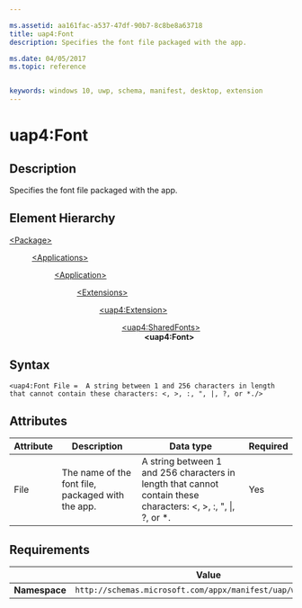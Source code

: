 ```yaml
---

ms.assetid: aa161fac-a537-47df-90b7-8c8be8a63718
title: uap4:Font
description: Specifies the font file packaged with the app. 

ms.date: 04/05/2017
ms.topic: reference


keywords: windows 10, uwp, schema, manifest, desktop, extension 
---
```


# uap4:Font

## Description
Specifies the font file packaged with the app.

## Element Hierarchy
<dl>
<dt><a href="element-package.md">&lt;Package&gt;</a></dt>
<dd>
<dl>
<dt><a href="element-applications.md">&lt;Applications&gt;</a></dt>
<dd>
<dl>
<dt><a href="element-application.md">&lt;Application&gt;</a></dt>
<dd>
<dl>
<dt><a href="element-1-extensions.md">&lt;Extensions&gt;</a></dt>
<dd>
<dl>
<dt><a href="element-uap4-extension.md">&lt;uap4:Extension&gt;</a></dt>
<dd>
<dl>
<dt><a href="element-uap4-sharedfonts.md">&lt;uap4:SharedFonts&gt;</a></dt>
<dd><b>&lt;uap4:Font&gt;</b></dd>
</dl>
</dd>
</dl>
</dd>
</dl>
</dd>
</dl>
</dd>
</dl>
</dd>
</dl>

## Syntax
```syntax
<uap4:Font File =  A string between 1 and 256 characters in length that cannot contain these characters: <, >, :, ", |, ?, or *./>
```
## Attributes
| Attribute | Description | Data type | Required |
|-----------|-------------|-----------|----------|
| File | The name of the font file, packaged with the app. | A string between 1 and 256 characters in length that cannot contain these characters: <, >, :, ", &#124;, ?, or *. | Yes |

## Requirements

|   | Value |
|--|--|
| **Namespace** | `http://schemas.microsoft.com/appx/manifest/uap/windows10/4` |
